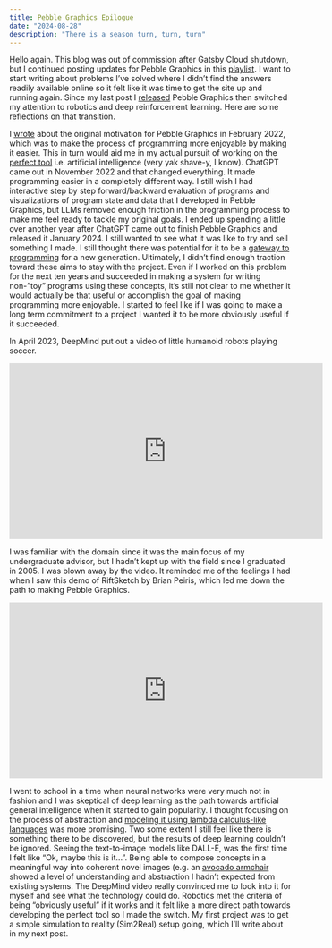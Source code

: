 ```yaml
---
title: Pebble Graphics Epilogue
date: "2024-08-28"
description: "There is a season turn, turn, turn"
---
```


Hello again. This blog was out of commission after Gatsby Cloud shutdown, but I continued posting updates for Pebble Graphics in this [playlist](https://www.youtube.com/playlist?list=PLhmEEtPzG7mW4JrBUhwbo3al6HjaJsDp2). I want to start writing about problems I’ve solved where I didn’t find the answers readily available online so it felt like it was time to get the site up and running again. Since my last post I [released](https://www.meta.com/experiences/pebble-graphics/7189958484358658/) Pebble Graphics then switched my attention to robotics and deep reinforcement learning. Here are some reflections on that transition.

I [wrote](../turtles-all-the-way/) about the original motivation for Pebble Graphics in February 2022, which was to make the process of programming more enjoyable by making it easier. This in turn would aid me in my actual pursuit of working on the [perfect tool](../perfect-tool/) i.e. artificial intelligence (very yak shave-y, I know). ChatGPT came out in November 2022 and that changed everything.  It made programming easier in a completely different way. I still wish I had interactive step by step forward/backward evaluation of programs and visualizations of program state and data that I developed in Pebble Graphics, but LLMs removed enough friction in the programming process to make me feel ready to tackle my original goals. I ended up spending a little over another year after ChatGPT came out to finish Pebble Graphics and released it January 2024. I still wanted to see what it was like to try and sell something I made. I still thought there was potential for it to be a [gateway to programming](../started-from-the-bottom/) for a new generation. Ultimately, I didn’t find enough traction toward these aims to stay with the project. Even if I worked on this problem for the next ten years and succeeded in making a system for writing non-”toy” programs using these concepts, it’s still not clear to me whether it would actually be that useful or accomplish the goal of making programming more enjoyable. I started to feel like if I was going to make a long term commitment to a project I wanted it to be more obviously useful if it succeeded.

In April 2023, DeepMind put out a video of little humanoid robots playing soccer. 

<iframe width="560" height="315" src="https://www.youtube.com/embed/KRm17Pc2nZc" title="YouTube video player" frameborder="0" allow="accelerometer; autoplay; clipboard-write; encrypted-media; gyroscope; picture-in-picture" allowfullscreen></iframe>


I was familiar with the domain since it was the main focus of my undergraduate advisor, but I hadn’t kept up with the field since I graduated in 2005. I was blown away by the video. It reminded me of the feelings I had when I saw this demo of RiftSketch by Brian Peiris, which led me down the path to making Pebble Graphics.

<iframe width="560" height="315" src="https://www.youtube.com/embed/db-7J5OaSag" title="YouTube video player" frameborder="0" allow="accelerometer; autoplay; clipboard-write; encrypted-media; gyroscope; picture-in-picture" allowfullscreen></iframe>


 I went to school in a time when neural networks were very much not in fashion and I was skeptical of deep learning as the path towards artificial general intelligence when it started to gain popularity. I thought focusing on the process of abstraction and [modeling it using lambda calculus-like languages](https://arxiv.org/abs/1110.5667)  was more promising. Two some extent I still feel like there is something there to be discovered, but the results of deep learning couldn’t be ignored. Seeing the text-to-image models like DALL-E, was the first time I felt like “Ok, maybe this is it...”. Being able to compose concepts in a meaningful way into coherent novel images (e.g. an [avocado armchair](https://www.technologyreview.com/2021/01/05/1015754/avocado-armchair-future-ai-openai-deep-learning-nlp-gpt3-computer-vision-common-sense/]) showed a level of understanding and abstraction I hadn’t expected from existing systems. The DeepMind video really convinced me to look into it for myself and see what the technology could do. Robotics met the criteria of being “obviously useful” if it works and it felt like a more direct path towards developing the perfect tool so I made the switch. My first project was to get a simple simulation to reality (Sim2Real) setup going, which I’ll write about in my next post.
